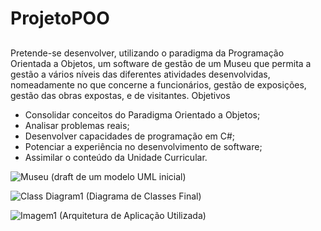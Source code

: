 # ProjetoPOO
##

Pretende-se desenvolver, utilizando o paradigma da Programação Orientada a Objetos, um software de gestão de um Museu que permita a gestão a vários níveis das diferentes atividades desenvolvidas, nomeadamente no que concerne a funcionários, gestão de exposições, gestão das obras expostas, e de visitantes.
Objetivos
-	Consolidar conceitos do Paradigma Orientado a Objetos;
-	Analisar problemas reais;
-	Desenvolver capacidades de programação em C#;
-	Potenciar a experiência no desenvolvimento de software;
-	Assimilar o conteúdo da Unidade Curricular.

 

![Museu](https://github.com/HugoBR2710/ProjetoPOO/assets/148585987/ccdf99a6-5705-450c-9766-83a6655a52f4)
(draft de um modelo UML inicial)

![Class Diagram1](https://github.com/HugoBR2710/ProjetoPOO/assets/148585987/d384f4c7-d89b-41fc-9256-7bc8221d7108)
(Diagrama de Classes Final)

![Imagem1](https://github.com/HugoBR2710/ProjetoPOO/assets/148585987/142cbaa0-0635-4c4f-a8c2-0239aa13b467)
(Arquitetura de Aplicação Utilizada)

